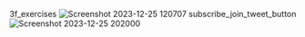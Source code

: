 3f_exercises 
![Screenshot 2023-12-25 120707](https://github.com/tapas37/html-css-projects/assets/119745656/d4e03e0c-257f-4d58-9984-4fc578413c23)
subscribe_join_tweet_button
![Screenshot 2023-12-25 202000](https://github.com/tapas37/html-css-projects/assets/119745656/e2ab5f3c-65bb-46ce-8932-5b678ab84ccc)
